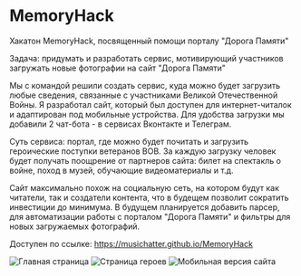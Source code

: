# MemoryHack
Хакатон MemoryHack, посвященный помощи порталу "Дорога Памяти"

Задача: придумать и разработать сервис, мотивирующий участников загружать новые фотографии на сайт "Дорога Памяти"

Мы с командой решили создать сервис, куда можно будет загрузить любые сведения, связанные с участниками Великой Отечественной Войны. Я разработал сайт, который был доступен для интернет-читалок и адаптирован под мобильные устройства. Для удобства загрузки мы добавили 2 чат-бота - в сервисах Вконтакте и Телеграм. 

Суть сервиса: портал, где можно будет почитать и загрузить героические поступки ветеранов ВОВ. За каждую загрузку человек будет получать поощрение от партнеров сайта: билет на спектакль о войне, поход в музей, обучающие видеоматериалы и т.д.

Сайт максимально похож на социальную сеть, на котором будут как читатели, так и создатели контента, что в будещем позволит сократить инвестиции до минимума. В будущем планируется добавить парсер, для автоматизации работы с порталом "Дорога Памяти" и фильтры для новых загружаемых фотографий.  

Доступен по ссылке: https://musichatter.github.io/MemoryHack

![Главная страница](https://i.imgur.com/8MlKhQi.png) 
![Страница героев](https://i.imgur.com/hQW8UXG.png) 
![Мобильная версия сайта](https://i.imgur.com/HGtXWgT.png) 
